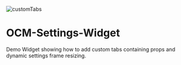 ![customTabs](https://user-images.githubusercontent.com/364208/193847606-9db5d2a4-df8b-4ea2-af59-a1d72f5cabe6.png)

# OCM-Settings-Widget
Demo Widget showing how to add custom tabs containing props and dynamic settings frame resizing.


